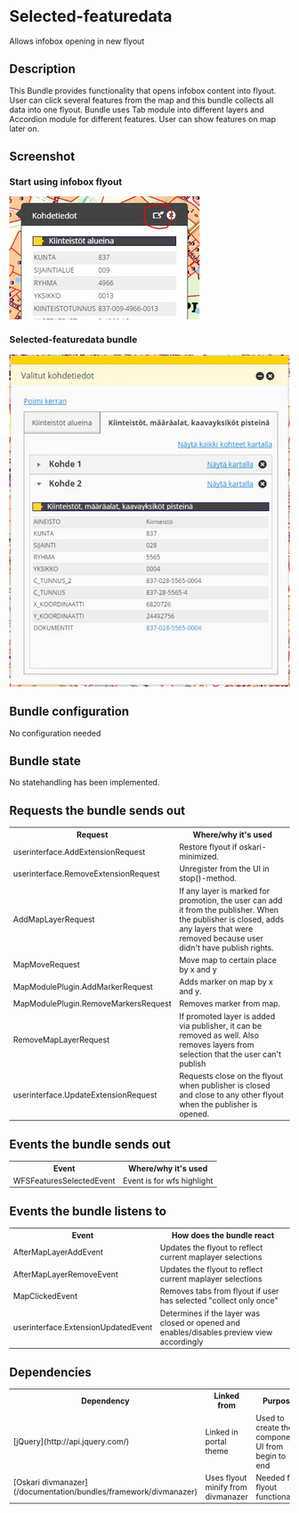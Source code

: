# Selected-featuredata

Allows infobox opening in new flyout

## Description

This Bundle provides functionality that opens infobox content into flyout. User can click several features from the map and this bundle
collects all data into one flyout. Bundle uses Tab module into different layers and Accordion module for different features. User can show
features on map later on.

## Screenshot

### Start using infobox flyout
![start](selected-featuredata-start.JPG)

### Selected-featuredata bundle
![map](selected-featuredata.JPG)

## Bundle configuration

No configuration needed

## Bundle state

No statehandling has been implemented.

## Requests the bundle sends out
<table class="table">
<tr>
  <th> Request </th><th> Where/why it's used</th>
</tr>
<tr>
  <td> userinterface.AddExtensionRequest </td><td> Restore flyout if oskari-minimized.</td>
</tr>
<tr>
  <td> userinterface.RemoveExtensionRequest </td><td> Unregister from the UI in stop()-method.</td>
</tr>
<tr>
  <td> AddMapLayerRequest </td><td> If any layer is marked for promotion, the user can add it from the publisher. When the publisher is closed, adds any layers that were removed because user didn't have publish rights.</td>
</tr>
<tr>
  <td> MapMoveRequest </td><td> Move map to certain place by x and y</td>
</tr>
<tr>
  <td> MapModulePlugin.AddMarkerRequest </td><td> Adds marker on map by x and y.</td>
</tr>
<tr>
  <td> MapModulePlugin.RemoveMarkersRequest </td><td> Removes marker from map.</td>
</tr>
<tr>
  <td> RemoveMapLayerRequest </td><td> If promoted layer is added via publisher, it can be removed as well. Also removes layers from selection that the user can't publish</td>
</tr>
<tr>
  <td> userinterface.UpdateExtensionRequest </td><td> Requests close on the flyout when publisher is closed and close to any other flyout when the publisher is opened.</td>
</tr>
</table>

## Events the bundle sends out
<table>
  <tr>
    <th>Event</th><th>Where/why it's used</th>
  </tr>
  <tr>
    <td>WFSFeaturesSelectedEvent</td><td>Event is for wfs highlight</td>
  </tr>
</table>

## Events the bundle listens to

<table class="table">
  <tr>
    <th> Event </th><th> How does the bundle react</th>
  </tr>
  <tr>
    <td> AfterMapLayerAddEvent </td><td> Updates the flyout to reflect current maplayer selections</td>
  </tr>
  <tr>
    <td> AfterMapLayerRemoveEvent </td><td> Updates the flyout to reflect current maplayer selections</td>
  </tr>
  <tr>
    <td> MapClickedEvent </td><td> Removes tabs from flyout if user has selected "collect only once"</td>
  </tr>
  <tr>
    <td> userinterface.ExtensionUpdatedEvent </td><td> Determines if the layer was closed or opened and enables/disables preview view accordingly</td>
  </tr>
</table>

## Dependencies

<table class="table">
  <tr>
    <th> Dependency </th><th> Linked from </th><th> Purpose </th>
  </tr>
  <tr>
    <td> [jQuery](http://api.jquery.com/) </td>
    <td> Linked in portal theme </td>
    <td> Used to create the component UI from begin to end</td>
  </tr>
  <tr>
    <td> [Oskari divmanazer](/documentation/bundles/framework/divmanazer) </td>
    <td> Uses flyout minify from divmanazer </td>
    <td> Needed for flyout functionality</td>
  </tr>
</table>